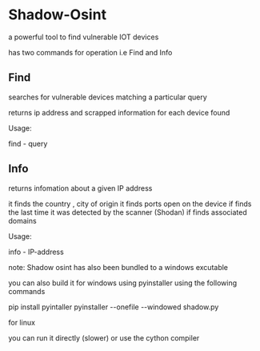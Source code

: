 # Shadow-Osint
a powerful tool to find vulnerable IOT devices 


has two commands for operation i.e Find and Info

## Find
searches for vulnerable devices matching a particular query

returns ip address and scrapped information for each device found

Usage:

find - query
      
## Info
returns infomation about a given IP address

it finds the country , city of origin
it finds ports open on the device
if finds the last time it was detected by the scanner (Shodan)
if finds associated domains 

Usage:

info - IP-address


note: Shadow osint has also been bundled to a windows excutable 

you can also build it for windows using pyinstaller using the following commands

pip install pyintaller
pyinstaller --onefile --windowed shadow.py  

for linux 

you can run it directly (slower) or use the cython compiler
